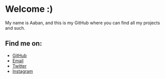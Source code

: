 # Welcome :)
My name is Aaban, and this is my GitHub where you can find all my projects and such.
## Find me on:
- [GitHub](https://github.com/complecks "complecks")
- [Email](mailto:complecksthedev@gmail.com?subject=Hi% "Hi!")
- [Twitter](https://twitter.com/complecksthedev)
- [Instagram](https://instagram.com/complecksthedev)


<!--
**complecks/complecks** is a ✨ _special_ ✨ repository because its `README.md` (this file) appears on your GitHub profile.

Here are some ideas to get you started:

- 🔭 I’m currently working on ...
- 🌱 I’m currently learning ...
- 👯 I’m looking to collaborate on ...
- 🤔 I’m looking for help with ...
- 💬 Ask me about ...
- 📫 How to reach me: ...
- 😄 Pronouns: ...
- ⚡ Fun fact: ...
-->
